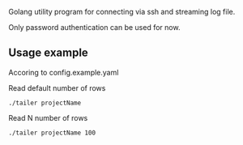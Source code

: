 Golang utility program for connecting via ssh and streaming log file.

Only password authentication can be used for now.

## Usage example
Accoring to config.example.yaml

Read default number of rows
```
./tailer projectName
```

Read N number of rows
```
./tailer projectName 100
```
